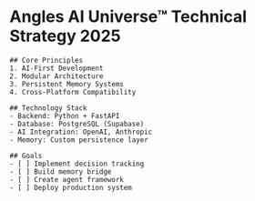 # Angles AI Universe™ Technical Strategy 2025
    
    ## Core Principles
    1. AI-First Development
    2. Modular Architecture  
    3. Persistent Memory Systems
    4. Cross-Platform Compatibility
    
    ## Technology Stack
    - Backend: Python + FastAPI
    - Database: PostgreSQL (Supabase)
    - AI Integration: OpenAI, Anthropic
    - Memory: Custom persistence layer
    
    ## Goals
    - [ ] Implement decision tracking
    - [ ] Build memory bridge
    - [ ] Create agent framework
    - [ ] Deploy production system
    